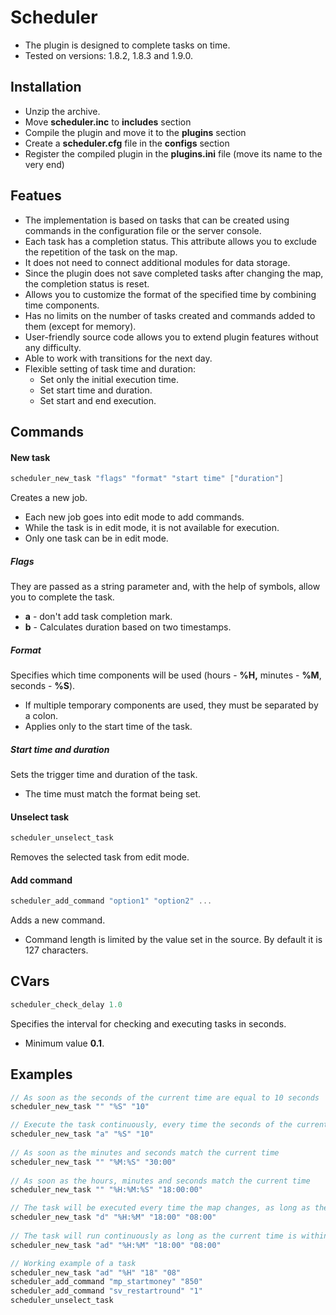 # Scheduler

* The plugin is designed to complete tasks on time.
* Tested on versions: 1.8.2, 1.8.3 and 1.9.0.

## Installation

* Unzip the archive.
* Move **scheduler.inc** to **includes** section
* Compile the plugin and move it to the **plugins** section
* Create a **scheduler.cfg** file in the **configs** section
* Register the compiled plugin in the **plugins.ini** file (move its name to the very end)

## Featues

* The implementation is based on tasks that can be created using commands in the configuration file or the server console.
* Each task has a completion status. This attribute allows you to exclude the repetition of the task on the map.
* It does not need to connect additional modules for data storage.
* Since the plugin does not save completed tasks after changing the map, the completion status is reset.
* Allows you to customize the format of the specified time by combining time components.
* Has no limits on the number of tasks created and commands added to them (except for memory).
* User-friendly source code allows you to extend plugin features without any difficulty.
* Able to work with transitions for the next day.
* Flexible setting of task time and duration:
  * Set only the initial execution time.
  * Set start time and duration.
  * Set start and end execution.


## Commands

#### New task

```c
scheduler_new_task "flags" "format" "start time" ["duration"]
```

Creates a new job.

* Each new job goes into edit mode to add commands.
* While the task is in edit mode, it is not available for execution.
* Only one task can be in edit mode.

##### Flags
They are passed as a string parameter and, with the help of symbols, allow you to complete the task.

* **a** - don't add task completion mark.
* **b** - Calculates duration based on two timestamps.

##### Format

Specifies which time components will be used (hours - **%H,** minutes - **%M**, seconds - **%S**).

* If multiple temporary components are used, they must be separated by a colon.
* Applies only to the start time of the task.

##### Start time and duration

Sets the trigger time and duration of the task.

* The time must match the format being set.

#### Unselect task

```c
scheduler_unselect_task
```

Removes the selected task from edit mode.

#### Add command

```c
scheduler_add_command "option1" "option2" ...
```

Adds a new command.

* Command length is limited by the value set in the source. By default it is 127 characters.

## CVars

```c
scheduler_check_delay 1.0
```

Specifies the interval for checking and executing tasks in seconds.

* Minimum value **0.1**.

## Examples

```c
// As soon as the seconds of the current time are equal to 10 seconds
scheduler_new_task "" "%S" "10"

// Execute the task continuously, every time the seconds of the current time equals 10 seconds
scheduler_new_task "a" "%S" "10"
 
// As soon as the minutes and seconds match the current time
scheduler_new_task "" "%M:%S" "30:00"
 
// As soon as the hours, minutes and seconds match the current time
scheduler_new_task "" "%H:%M:%S" "18:00:00"

// The task will be executed every time the map changes, as long as the current time is within the time range
scheduler_new_task "d" "%H:%M" "18:00" "08:00"
 
// The task will run continuously as long as the current time is within the task's range
scheduler_new_task "ad" "%H:%M" "18:00" "08:00"

// Working example of a task
scheduler_new_task "ad" "%H" "18" "08"
scheduler_add_command "mp_startmoney" "850"
scheduler_add_command "sv_restartround" "1"
scheduler_unselect_task
```

